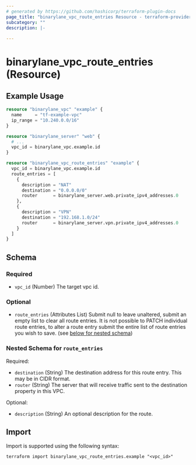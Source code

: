 ```yaml
---
# generated by https://github.com/hashicorp/terraform-plugin-docs
page_title: "binarylane_vpc_route_entries Resource - terraform-provider-binarylane"
subcategory: ""
description: |-
  
---
```


# binarylane_vpc_route_entries (Resource)



## Example Usage

```terraform
resource "binarylane_vpc" "example" {
  name     = "tf-example-vpc"
  ip_range = "10.240.0.0/16"
}

resource "binarylane_server" "web" {
  # ...
  vpc_id = binarylane_vpc.example.id
}

resource "binarylane_vpc_route_entries" "example" {
  vpc_id = binarylane_vpc.example.id
  route_entries = [
    {
      description = "NAT"
      destination = "0.0.0.0/0"
      router      = binarylane_server.web.private_ipv4_addresses.0
    },
    {
      description = "VPN"
      destination = "192.168.1.0/24"
      router      = binarylane_server.vpn.private_ipv4_addresses.0
    }
  ]
}
```

<!-- schema generated by tfplugindocs -->
## Schema

### Required

- `vpc_id` (Number) The target vpc id.

### Optional

- `route_entries` (Attributes List) Submit null to leave unaltered, submit an empty list to clear all route entries. It is not possible to PATCH individual route entries, to alter a route entry submit the entire list of route entries you wish to save. (see [below for nested schema](#nestedatt--route_entries))

<a id="nestedatt--route_entries"></a>
### Nested Schema for `route_entries`

Required:

- `destination` (String) The destination address for this route entry. This may be in CIDR format.
- `router` (String) The server that will receive traffic sent to the destination property in this VPC.

Optional:

- `description` (String) An optional description for the route.

## Import

Import is supported using the following syntax:

```shell
terraform import binarylane_vpc_route_entries.example "<vpc_id>"
```
